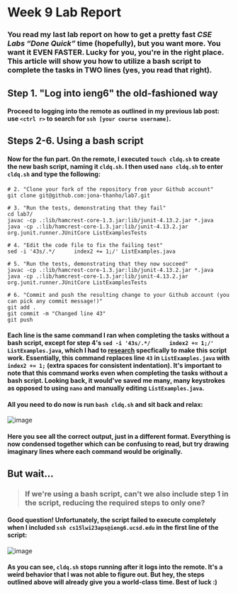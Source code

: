 # Week 9 Lab Report
### You read my last lab report on how to get a pretty fast *CSE Labs “Done Quick”* time (hopefully), but you want more. You want it EVEN FASTER. Lucky for you, you're in the right place. This article will show you how to utilize a bash script to complete the tasks in TWO lines (yes, you read that right).

## Step 1. "Log into ieng6" the old-fashioned way

#### Proceed to logging into the remote as outlined in my previous lab post: use `<ctrl r>` to search for `ssh [your course username]`.

## Steps 2-6. Using a bash script

#### Now for the fun part. On the remote, I executed `touch cldq.sh` to create the new bash script, naming it `cldq.sh`. I then used `nano cldq.sh` to enter `cldq.sh` and type the following:
```
# 2. "Clone your fork of the repository from your Github account"
git clone git@github.com:jona-thanho/lab7.git

# 3. "Run the tests, demonstrating that they fail"
cd lab7/
javac -cp .:lib/hamcrest-core-1.3.jar:lib/junit-4.13.2.jar *.java
java -cp .:lib/hamcrest-core-1.3.jar:lib/junit-4.13.2.jar org.junit.runner.JUnitCore ListExamplesTests

# 4. "Edit the code file to fix the failing test"
sed -i '43s/.*/      index2 += 1;/' ListExamples.java

# 5. "Run the tests, demonstrating that they now succeed"
javac -cp .:lib/hamcrest-core-1.3.jar:lib/junit-4.13.2.jar *.java
java -cp .:lib/hamcrest-core-1.3.jar:lib/junit-4.13.2.jar org.junit.runner.JUnitCore ListExamplesTests

# 6. "Commit and push the resulting change to your Github account (you can pick any commit message!)"
git add .
git commit -m "Changed line 43"
git push
```

#### Each line is the same command I ran when completing the tasks without a bash script, except for step 4's `sed -i '43s/.*/      index2 += 1;/' ListExamples.java`, which I had to [research](https://stackoverflow.com/questions/11145270/how-to-replace-an-entire-line-in-a-text-file-by-line-number) specfically to make this script work. Essentially, this command replaces line `43` in `ListExamples.java` with `      index2 += 1;` (extra spaces for consistent indentation). It's important to note that this command works even when completing the tasks without a bash script. Looking back, it would've saved me many, many keystrokes as opposed to using `nano` and manually editing `ListExamples.java`.

#### All you need to do now is run `bash cldq.sh` and sit back and relax: 

![image](https://user-images.githubusercontent.com/54877475/224852151-2d2c8e33-6622-4d4e-b481-950dd468ae92.png)

#### Here you see all the correct output, just in a different format. Everything is now condensed together which can be confusing to read, but try drawing imaginary lines where each command would be originally.

## But wait...
>### If we're using a bash script, can't we also include step 1 in the script, reducing the required steps to only one?

#### Good question! Unfortunately, the script failed to execute completely when I included `ssh cs15lwi23aps@ieng6.ucsd.edu` in the first line of the script:

![image](https://user-images.githubusercontent.com/54877475/224846135-d1874192-f3bb-496e-a67e-d9b1aeaffe7b.png)

#### As you can see, `cldq.sh` stops running after it logs into the remote. It's a weird behavior that I was not able to figure out. But hey, the steps outlined above will already give you a world-class time. Best of luck :)
